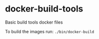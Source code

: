 docker-build-tools
==================

Basic build tools docker files

To build the images run: `./bin/docker-build`
